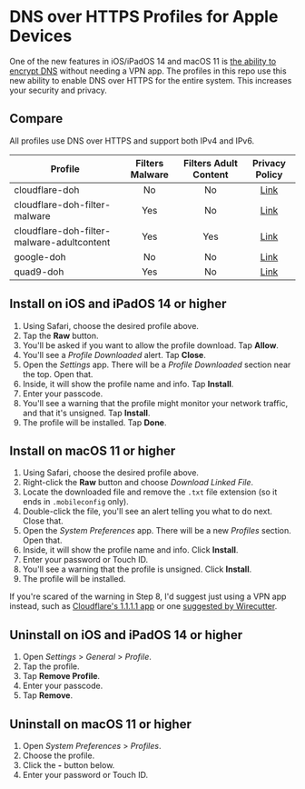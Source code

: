 # DNS over HTTPS Profiles for Apple Devices

One of the new features in iOS/iPadOS 14 and macOS 11 is [the ability to encrypt DNS](https://developer.apple.com/videos/play/wwdc2020/10047/) without needing a VPN app. The profiles in this repo use this new ability to enable DNS over HTTPS for the entire system. This increases your security and privacy.

## Compare

All profiles use DNS over HTTPS and support both IPv4 and IPv6.

| Profile                                    | Filters Malware | Filters Adult Content |                                 Privacy Policy                                |
|--------------------------------------------|:---------------:|:---------------------:|:-----------------------------------------------------------------------------:|
| cloudflare-doh                             |        No       |           No          | [Link](https://developers.cloudflare.com/1.1.1.1/privacy/public-dns-resolver) |
| cloudflare-doh-filter-malware              |       Yes       |           No          | [Link](https://developers.cloudflare.com/1.1.1.1/privacy/public-dns-resolver) |
| cloudflare-doh-filter-malware-adultcontent |       Yes       |          Yes          | [Link](https://developers.cloudflare.com/1.1.1.1/privacy/public-dns-resolver) |
| google-doh                                 |        No       |           No          |         [Link](https://developers.google.com/speed/public-dns/privacy)        |
| quad9-doh                                  |       Yes       |           No          |                  [Link](https://www.quad9.net/home/privacy/)                  |

## Install on iOS and iPadOS 14 or higher

1. Using Safari, choose the desired profile above.
2. Tap the **Raw** button.
3. You'll be asked if you want to allow the profile download. Tap **Allow**.
4. You'll see a *Profile Downloaded* alert. Tap **Close**.
5. Open the *Settings* app. There will be a *Profile Downloaded* section near the top. Open that.
6. Inside, it will show the profile name and info. Tap **Install**.
7. Enter your passcode.
8. You'll see a warning that the profile might monitor your network traffic, and that it's unsigned. Tap **Install**.
9. The profile will be installed. Tap **Done**.

## Install on macOS 11 or higher

1. Using Safari, choose the desired profile above.
2. Right-click the **Raw** button and choose *Download Linked File*.
3. Locate the downloaded file and remove the `.txt` file extension (so it ends in `.mobileconfig` only).
4. Double-click the file, you'll see an alert telling you what to do next. Close that.
5. Open the *System Preferences* app. There will be a new *Profiles* section. Open that.
6. Inside, it will show the profile name and info. Click **Install**.
7. Enter your password or Touch ID.
8. You'll see a warning that the profile is unsigned. Click **Install**.
9. The profile will be installed.

If you're scared of the warning in Step 8, I'd suggest just using a VPN app instead, such as [Cloudflare's 1.1.1.1 app](https://1.1.1.1/) or one [suggested by Wirecutter](https://www.nytimes.com/wirecutter/reviews/best-vpn-service/).

## Uninstall on iOS and iPadOS 14 or higher

1. Open *Settings* > *General* > *Profile*.
2. Tap the profile.
3. Tap **Remove Profile**.
4. Enter your passcode.
5. Tap **Remove**.

## Uninstall on macOS 11 or higher

1. Open *System Preferences* > *Profiles*.
2. Choose the profile.
3. Click the **-** button below.
4. Enter your password or Touch ID.
